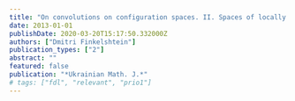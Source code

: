 ```yaml
---
title: "On convolutions on configuration spaces. II. Spaces of locally finite configurations."
date: 2013-01-01
publishDate: 2020-03-20T15:17:50.332000Z
authors: ["Dmitri Finkelshtein"]
publication_types: ["2"]
abstract: ""
featured: false
publication: "*Ukrainian Math. J.*"
# tags: ["fdl", "relevant", "prio1"]
---
```



